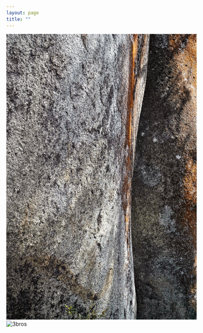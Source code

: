 ```yaml
---
layout: page
title: ""
---
```


![3brossmall](/3brothersrockhalfresize.jpg)
![3bros](/3brothersrockresize.jpg)
